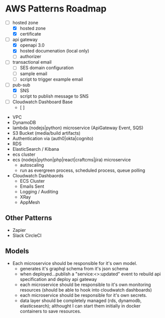 # AWS Patterns Roadmap

- [ ] hosted zone
  - [x] hosted zone
  - [x] certificate
- [ ] api gateway
  - [x] openapi 3.0
  - [x] hosted documenation (local only)
  - [ ] authorizer
- [ ] transactional email
  - [ ] SES domain configuration
  - [ ] sample email
  - [ ] script to trigger example email
- [ ] pub-sub
  - [x] SNS
  - [ ] script to publish message to SNS
- [ ] Cloudwatch Dashboard Base
  - [ ] 
- VPC
- DynamoDB
- lambda (nodejs|python) microservice (ApiGateway Event, SQS)
- S3 Bucket (media/build artifacts)
- Authentication via (auth0|okta|cognito)
- RDS
- ElasticSearch / Kibana
- ecs cluster
- ecs (nodejs|python|php|react|craftcms|jira) microservice
  - autoscaling
  - run as evergreen process, scheduled process, queue polling
- Cloudwatch Dashbaords
  - ECS Cluster
  - Emails Sent
  - Logging / Auditing
  - XRay
  - AppMesh

## Other Patterns

- Zapier
- Slack
  CircleCI

## Models

- Each microservice should be responsible for it's own model.
  - generates it's graphql schema from it's json schema
  - when deployed...publish a "service:<>:updated" event to rebuild api specification and deploy api gateway
  - each microservice should be responsible to it's own monitoring resources (should be able to hook into cloudwatch dashboards)
  - each microservice should be responsible for it's own secrets.
  - data layer should be completely managed (rds, dynamodb, elasticsearch); althought I can start them initially in docker containers to save resources.
